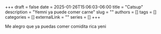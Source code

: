 +++ 
draft = false
date = 2025-01-26T15:06:03-06:00
title = "Catsup"
description = "Yemni ya puede comer carne"
slug = ""
authors = []
tags = []
categories = []
externalLink = ""
series = []
+++

Me alegro que ya puedas comer comidita rica yeni
